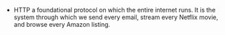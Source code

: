 - HTTP a foundational protocol on which the entire internet runs. It is the system through which we send every email, stream every Netflix movie, and browse every Amazon listing.
